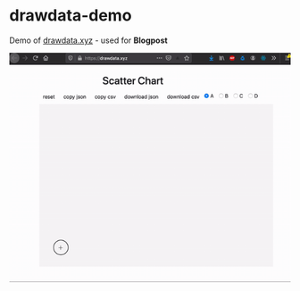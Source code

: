# drawdata-demo
Demo of [drawdata.xyz](drawdata.xyz) - used for **Blogpost**

![drawdata-demo](drawdata_xyz.gif)
